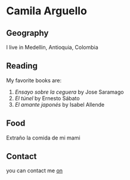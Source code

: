 # Camila Arguello
## Geography
I live in Medellin, Antioquia, Colombia
## Reading
My favorite books are:
1. *Ensayo sobre la ceguera* by Jose Saramago
2. *El túnel* by Ernesto Sábato
3. *El amante japonés* by Isabel Allende
## Food
Extraño la comida de mi mami 
## Contact 
you can contact me [on](https://youtube.com)

